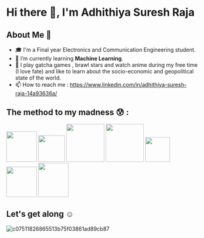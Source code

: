 # Hi there 👋, I'm Adhithiya Suresh Raja

## About Me 🚀
- 🎓 I'm a Final year Electronics and Communication Engineering student.
- 🤖 I’m currently learning **Machine Learning**.
- 🎨 I play gatcha games , brawl stars and watch anime during my free time (I love fate) and like to learn about the socio-economic and geopolitical state of the world.
- 📫 How to reach me : https://www.linkedin.com/in/adhithiya-suresh-raja-14a93636a/

## The method to my madness 😰 :

<p align="left">
  <img src="https://github.com/user-attachments/assets/b3bdcecd-caff-4e09-8e4b-0bae247a0b1f" width="80" height="80"/>
  <img src="https://github.com/user-attachments/assets/99e50312-608d-499b-9f7e-69cfb4f6e4be" width="70" height="70"/>
  <img src="https://github.com/user-attachments/assets/596d7d13-3958-4f06-a1b0-e9efce1bdf07" width="100" height="100"/>
  <img src="https://github.com/user-attachments/assets/1dc9dc64-f8fd-4d41-b8ff-c0863c0474a5" width="100" height="100"/>
  <img src="https://github.com/user-attachments/assets/0af26433-4fe3-4f55-bb8a-db963f444936" width="65" height="65"/>
  <img src="https://github.com/user-attachments/assets/196abba5-e4ee-46db-b0cc-c9e7ba7eea2f" width="80" height="80"/>
  <img src="https://github.com/user-attachments/assets/5526e3d9-6d27-4fad-ac3d-c8c0666e0e85" width="80" height="90"/>
</p>




## Let's get along ☺️
![c07511826865513b75f03861ad89cb87](https://github.com/user-attachments/assets/3d43b47a-5a19-4c77-81af-20d55f127e2c)



<!--
**AdhithiyaSureshRaja/AdhithiyaSureshRaja** is a ✨ _special_ ✨ repository because its `README.md` (this file) appears on your GitHub profile.

Here are some ideas to get you started:

- 🔭 I’m currently working on ...
- 🌱 I’m currently learning ...
- 👯 I’m looking to collaborate on ...
- 🤔 I’m looking for help with ...
- 💬 Ask me about ...
- 📫 How to reach me: ...
- 😄 Pronouns: ...
- ⚡ Fun fact: ...
-->
